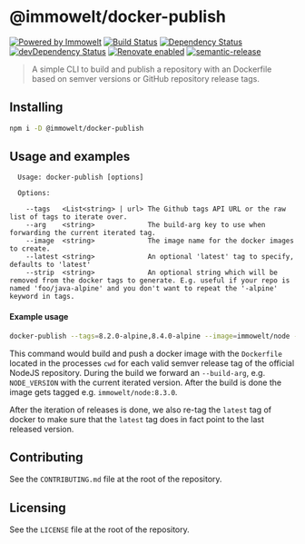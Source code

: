 # @immowelt/docker-publish

[![Powered by Immowelt](https://img.shields.io/badge/powered%20by-immowelt-yellow.svg?colorB=ffb200)](https://stackshare.io/immowelt-group/)
[![Build Status](https://travis-ci.org/ImmoweltGroup/docker-publish.svg?branch=master)](https://travis-ci.org/ImmoweltGroup/docker-publish)
[![Dependency Status](https://david-dm.org/ImmoweltGroup/docker-publish.svg)](https://david-dm.org/ImmoweltGroup/docker-publish)
[![devDependency Status](https://david-dm.org/ImmoweltGroup/docker-publish/dev-status.svg)](https://david-dm.org/ImmoweltGroup/docker-publish#info=devDependencies&view=table)
[![Renovate enabled](https://img.shields.io/badge/renovate-enabled-brightgreen.svg)](https://renovateapp.com/)
[![semantic-release](https://img.shields.io/badge/%20%20%F0%9F%93%A6%F0%9F%9A%80-semantic--release-e10079.svg)](https://github.com/semantic-release/semantic-release)

> A simple CLI to build and publish a repository with an Dockerfile based on semver versions or GitHub repository release tags.

## Installing
```sh
npm i -D @immowelt/docker-publish
```

## Usage and examples
```
  Usage: docker-publish [options]

  Options:

    --tags   <List<string> | url> The Github tags API URL or the raw list of tags to iterate over.
    --arg    <string>             The build-arg key to use when forwarding the current iterated tag.
    --image  <string>             The image name for the docker images to create.
    --latest <string>             An optional 'latest' tag to specify, defaults to 'latest'
    --strip  <string>             An optional string which will be removed from the docker tags to generate. E.g. useful if your repo is named 'foo/java-alpine' and you don't want to repeat the '-alpine' keyword in tags.
```

#### Example usage
```sh
docker-publish --tags=8.2.0-alpine,8.4.0-alpine --image=immowelt/node --arg=NODE_VERSION --latest
```

This command would build and push a docker image with the `Dockerfile` located in the processes `cwd` for each valid semver release tag of the official NodeJS repository. During the build we forward an `--build-arg`, e.g. `NODE_VERSION` with the current iterated version. After the build is done the image gets tagged e.g. `immowelt/node:8.3.0`.

After the iteration of releases is done, we also re-tag the `latest` tag of docker to make sure that the `latest` tag does in fact point to the last released version.

## Contributing
See the `CONTRIBUTING.md` file at the root of the repository.

## Licensing
See the `LICENSE` file at the root of the repository.
